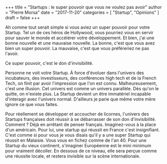 +++
title      = "Startups : le super pouvoir que vous ne voulez pas avoir"
author     = "Pierre Morsa"
date       = "2017-11-20"
categories = [ "Startup", "Opinions" ]
draft      = false
+++

Ah comme tout serait simple si vous aviez un super pouvoir pour votre Startup. Tel un de ces héros de Hollywood, vous pourriez vous en servir pour sauver le monde et accélérer votre développement. Et bien, j'ai une bonne nouvelle et une mauvaise nouvelle. La bonne, c'est que vous avez bien un super pouvoir. La mauvaise, c'est que vous préféreriez ne pas l'avoir. 

Ce super pouvoir, c'est le don d'invisibilité. 

Personne ne voit votre Startup. À force d'évoluer dans l'univers des incubateurs, des investisseurs, des conférences high tech et de la French Tech, on finit par avoir l'impression que l'on est connu. Malheureusement, c'est une illusion. Cet univers est comme un univers parallèle. Dès qu'on le quitte, on n'existe plus. La Startup devient un être immatériel incapable d'interagir avec l'univers normal. D'ailleurs je parie que même votre mère ignore ce que vous faites.

Pour réellement se développer et accoucher de licornes, l'univers des Startups françaises doit réussir à se débarrasser de son don d'invisibilité. Comment ? Déjà en arrêtant de penser français. Imaginez-vous à la place d'un américain. Pour lui, une startup qui réussit en France c'est insignifiant. C'est comme si pour vous je vous disais qu'il y a une super Startup qui réussit en Malaisie. Vous vous en fichez comme de l'an 40. Pour une Startup du vieux continent, s'imaginer Européenne est le mini minimum pour vraiment décoller. En dessous de ce niveau,  elle sera perçue comme une réussite locale, et restera invisible sur la scène internationale.